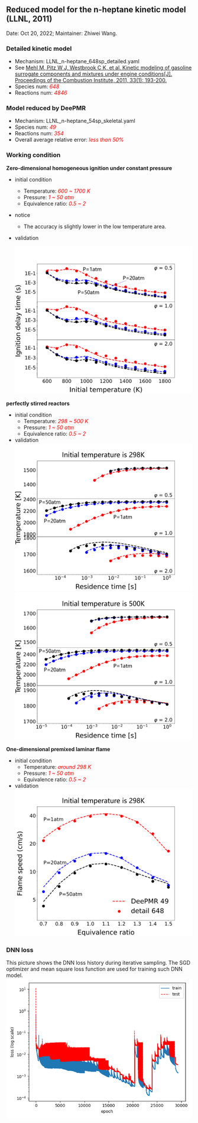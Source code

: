 ## Reduced model for the n-heptane kinetic model (LLNL, 2011) 

Date: Oct 20, 2022; Maintainer: Zhiwei Wang.

### Detailed kinetic model 

- Mechanism: LLNL_n-heptane_648sp_detailed.yaml
- See [Mehl M, Pitz W J, Westbrook C K, et al. Kinetic modeling of gasoline surrogate components and mixtures under engine conditions[J]. Proceedings of the Combustion Institute, 2011, 33(1): 193-200.](https://www.sciencedirect.com/science/article/pii/S1540748910000787?casa_token=OIW80_QsZB0AAAAA:I0alvoVky-3dZOqIFU-JCajEKagglHgnYbzjuKiXiD3ixFN7VeriIBfb_scKyTQzN2N_26UyQIk)
- Species num: *<font color=red>648</font>*
- Reactions num: *<font color=red>4846</font>*

### Model reduced by DeePMR

- Mechanism: LLNL_n-heptane_54sp_skeletal.yaml
- Species num: *<font color=red>49</font>*
- Reactions num: *<font color=red>354</font>*
- Overall average relative error: *<font color=red>less than 50%</font>*

### Working condition

**Zero-dimensional homogeneous ignition under constant pressure**

- initial condition
    - Temperature: *<font color=red>600 ~ 1700 K</font>*
    - Pressure: *<font color=red>1 ~ 50 atm</font>*
    - Equivalence ratio: *<font color=red>0.5 ~ 2</font>*
- notice
    - The accuracy is slightly lower in the low temperature area.
- validation
    
    ![IDT](validation/IDT.png)


**perfectly stirred reactors**
- initial condition
    - Temperature: *<font color=red>298 ~ 500 K</font>*
    - Pressure: *<font color=red>1 ~ 50 atm</font>*
    - Equivalence ratio: *<font color=red>0.5 ~ 2</font>*
- validation
    ![PSR](validation/PSR_T=298K.png)
    ![PSR](validation/PSR_T=500K.png)


**One-dimensional premixed laminar flame** 
- initial condition
    - Temperature: *<font color=red>around 298 K</font>*
    - Pressure: *<font color=red>1 ~ 50 atm</font>*
    - Equivalence ratio: *<font color=red>0.5 ~ 2</font>*
- validation
    ![Flame speed](validation/Flame_phi_298K_log.png)


### DNN loss
This picture shows the DNN loss history during iterative sampling. The SGD optimizer and mean square loss function are used for training such DNN model.
![DNN loss](validation/loss_his.png)